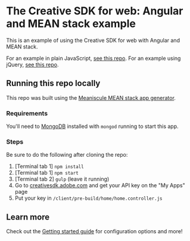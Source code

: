 # The Creative SDK for web: Angular and MEAN stack example

This is an example of using the Creative SDK for web with Angular and MEAN stack.

For an example in plain JavaScript, [see this repo](https://github.com/ashryanbeats/csdk-web-basic).
For an example using jQuery, [see this repo](https://github.com/ashryanbeats/csdk-web-jquery).

## Running this repo locally

This repo was built using the [Meaniscule MEAN stack app generator](https://github.com/meaniscule). 

### Requirements

You'll need to [MongoDB](https://www.mongodb.org/) installed with `mongod` running to start this app.

### Steps

Be sure to do the following after cloning the repo:

1. [Terminal tab 1] `npm install`
1. [Terminal tab 1] `npm start`
1. [Terminal tab 2] `gulp` (leave it running)
1. Go to [creativesdk.adobe.com](https://creativesdk.adobe.com/) and get your API key on the "My Apps" page
1. Put your key in `/client/pre-build/home/home.controller.js`

## Learn more

Check out the [Getting started guide](https://creativesdk.adobe.com/docs/web/#/articles/gettingstarted/index.html) for configuration options and more!